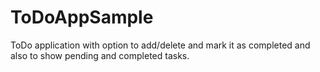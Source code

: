 # ToDoAppSample
ToDo application with option to add/delete and mark it as completed and also to show pending and completed tasks.
